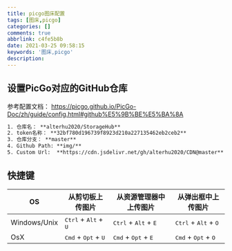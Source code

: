 ```yaml
---
title: picgo图床配置
tags: [图床,picgo]
categories: []
comments: true
abbrlink: c4fe5b8b
date: 2021-03-25 09:58:15
keywords: '图床,picgo'
description:
---
```


## 设置PicGo对应的GitHub仓库

参考配置文档： https://picgo.github.io/PicGo-Doc/zh/guide/config.html#github%E5%9B%BE%E5%BA%8A

```xml
1. 仓库名： **alterhu2020/StorageHub**
2. token名称： **32bf780d196739f8923d210a227135462eb2ceb2**
3. 仓库分支： **master**
4. Github Path: **img/**
5. Custom Url:  **https://cdn.jsdelivr.net/gh/alterhu2020/CDN@master**

```

## 快捷键

| OS           | 从剪切板上传图片               | 从资源管理器中上传图片                  | 从弹出框中上传图片                |
| ------------ | ----------------------------------------------- | ----------------------------------------------- | ----------------------------------------------- |
| Windows/Unix | <kbd>Ctrl</kbd> + <kbd>Alt</kbd> + <kbd>U</kbd> | <kbd>Ctrl</kbd> + <kbd>Alt</kbd> + <kbd>E</kbd> | <kbd>Ctrl</kbd> + <kbd>Alt</kbd> + <kbd>O</kbd> |
| OsX          | <kbd>Cmd</kbd> + <kbd>Opt</kbd> + <kbd>U</kbd>  | <kbd>Cmd</kbd> + <kbd>Opt</kbd> + <kbd>E</kbd>  | <kbd>Cmd</kbd> + <kbd>Opt</kbd> + <kbd>O</kbd>  |


